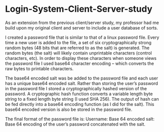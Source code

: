 # Login-System-Client-Server-study
As an extension from the previous client/server study, 
my professor had me build upon my original client and server to include 
a user database of sorts. 

I created a password file that is similar to that 
of a linux password file. Every time a new user is added to the file, a set of six 
cryptographically strong random bytes (48 bits that are referred to as the salt) 
is generated. The random bytes (the salt) will likely contain unprintable characters 
(control characters, etc). In order to display these characters when someone views 
the password file I used base64 character encoding – which converts the raw bytes 
to printable characters. 

The base64 encoded salt was be added to the password file 
and each user has a unique base64 encoded salt.  Rather than storing the user’s password
in the password file I stored a cryptographically hashed version of the password. 
A cryptographic hash function converts a variable length byte string to a fixed length
byte string (I used SHA 256). The output of hash can be fed directly into a base64 encoding
function (as I did for the salt). This  base64 encoded version is also be stored in the
password file.

The final format of the password file is:
Username: Base 64 encoded salt: Base 64 encoding of the user’s password concatenated with the salt.

